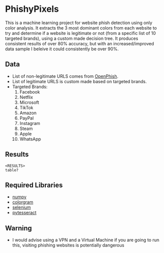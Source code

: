 # PhishyPixels 

This is a machine learning project for website phish detection using only color analysis. It extracts the 3 most dominant colors from each website to try and determine if a website is legitimate or not (from a specific list of 10 targeted brands), using a custom made decision tree. It produces consistent results of over 80% accuracy, but with an increased/improved data sample I beleive it could consistently be over 90%.

## Data
- List of non-legitimate URLS comes from [OpenPhish](https://openphish.com/). 
- List of legitimate URLS is custom made based on targeted brands.
- Targeted Brands:
    1. Facebook 
    2. Netflix
    3. Microsoft
    4. TikTok
    5. Amazon
    6. PayPal
    7. Instagram
    8. Steam 
    9. Apple
    10. WhatsApp

## Results
    <RESULTS>
    table?

## Required Libraries
- [numpy](https://github.com/numpy/numpy)
- [colorgram](https://github.com/obskyr/colorgram.py)
- [selenium](https://github.com/SeleniumHQ/selenium)
- [pytesseract](https://github.com/h/pytesseract)

## Warning
- I would advise using a VPN and a Virtual Machine if you are going to run this, visiting phishing websites is potentially dangerous 

